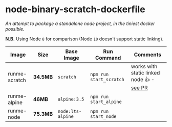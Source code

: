 # node-binary-scratch-dockerfile

_An attempt to package a standalone node project, in the tiniest docker possible._

**N.B.** Using Node `8` for comparison (Node `10` doesn't support static linking).

Image | Size | Base Image | Run Command | Comments
------------ | ------------ | ------------ | ------------ | ------------ 
runme-scratch | **34.5MB** | `scratch` | `npm run start_scratch` | works with static linked node :thumbsup: - [see PR](https://github.com/zeit/pkg-fetch/pull/72)
runme-alpine | **46MB** | `alpine:3.5` | `npm run start_alpine` |
runme-node | **75.3MB** | `node:lts-alpine` | `npm run start_node` |
